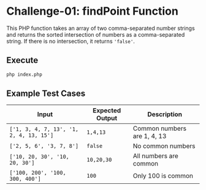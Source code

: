 # Challenge-01: findPoint Function

This PHP function takes an array of two comma-separated number strings and returns the sorted intersection of numbers as a comma-separated string. If there is no intersection, it returns `'false'`.

## Execute

```bash
php index.php
```

## Example Test Cases

| Input                                   | Expected Output | Description                        |
| --------------------------------------- | --------------- | ---------------------------------- |
| `['1, 3, 4, 7, 13', '1, 2, 4, 13, 15']` | `1,4,13`        | Common numbers are 1, 4, 13        |
| `['2, 5, 6', '3, 7, 8']`                | `false`         | No common numbers                  |
| `['10, 20, 30', '10, 20, 30']`          | `10,20,30`      | All numbers are common             |
| `['100, 200', '100, 300, 400']`         | `100`           | Only 100 is common                 |
